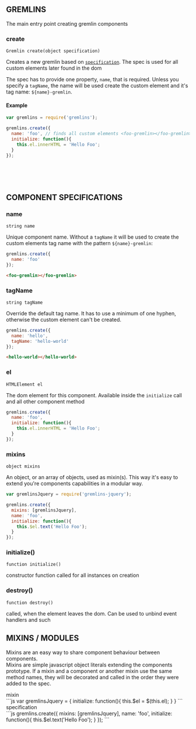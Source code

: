 ## GREMLINS
The main entry point creating gremlin components

### create

`Gremlin create(object specification)`

Creates a new gremlin based on [`specification`](#gremlin-component-specification). 
The spec is used for all custom elements later found in the dom

The spec has to provide one property, `name`, that is required. Unless you specify a `tagName`, the name will be used
create the custom element and it's tag name: `${name}-gremlin`.

#### Example

```js
var gremlins = require('gremlins');

gremlins.create({
  name: 'foo', // finds all custom elements <foo-gremlin></foo-gremlin>
  initialize: function(){
    this.el.innerHTML = 'Hello Foo';
  }
});
```

<br><br><br>

## COMPONENT SPECIFICATIONS

### name

`string name`

Unique component name. 
Without a `tagName` it will be used to create the custom elements tag name with the pattern `${name}-gremlin`:

```js
gremlins.create({
  name: 'foo'
});
```

```html
<foo-gremlin></foo-gremlin>
```
    

### tagName

`string tagName` 

Override the default tag name. It has to use a minimum of one hyphen, otherwise the custom element can't be created.

```js
gremlins.create({
  name: 'hello',
  tagName: 'hello-world'
});
```

```html
<hello-world></hello-world>
```
    
### el

`HTMLElement el`

The dom element for this component. Available inside the `initialize` call and all other component method

```js
gremlins.create({
  name: 'foo', 
  initialize: function(){
    this.el.innerHTML = 'Hello Foo';
  }
});
```

### mixins

`object mixins` 

An object, or an array of objects, used as mixin(s). This way it's easy to extend you're components capabilities in a 
modular way.  


```js
var gremlinsJquery = require('gremlins-jquery');

gremlins.create({
  mixins: [gremlinsJquery],
  name: 'foo', 
  initialize: function(){
    this.$el.text('Hello Foo');
  }
});
```

### initialize() 

`function initialize()`

constructor function called for all instances on creation

### destroy()

`function destroy()`

called, when the element leaves the dom. Can be used to unbind event handlers and such


## MIXINS / MODULES

Mixins are an easy way to share component behaviour between components.   
Mixins are simple javascript object literals extending the components prototype. If a mixin and a component or another 
mixin use the same method names, they will be decorated and called in the order they were added to the spec.

<div class="text-right"><span class="label label-primary">mixin</span></div>
```js
var gremlinsJquery = {
  initialize: function(){
    this.$el = $(this.el);
  }
}
```

<div class="text-right"><span class="label label-primary">specification</span></div>
```js
gremlins.create({
  mixins: [gremlinsJquery],
  name: 'foo', 
  initialize: function(){
    this.$el.text('Hello Foo');
  }
});
```